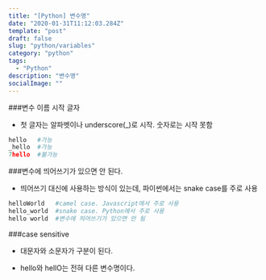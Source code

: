 ```yaml
---
title: "[Python] 변수명"
date: "2020-01-31T11:12:03.284Z"
template: "post"
draft: false
slug: "python/variables"
category: "python"
tags:
  - "Python"
description: "변수명"
socialImage: ""
---
```



###변수 이름 시작 글자
* 첫 글자는 알파벳이나 underscore(_)로 시작. 숫자로는 시작 못함

```python
hello   #가능
_hello  #가능
7hello  #불가능
```

###변수에 띄어쓰기가 있으면 안 된다.

* 띄어쓰기 대신에 사용하는 방식이 있는데, 파이썬에서는 snake case를 주로 사용

```python
helloWorld   #camel case. Javascript에서 주로 사용
hello_world  #snake case. Python에서 주로 사용
hello world  #변수에 띄어쓰기가 있으면 안 됨
```

###case sensitive
* 대문자와 소문자가 구분이 된다.

* hello와 hellO는 전혀 다른 변수명이다.